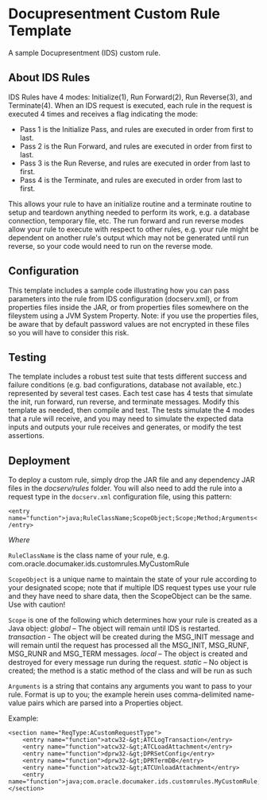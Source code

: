 # Docupresentment Custom Rule Template

A sample Docupresentment (IDS) custom rule.

## About IDS Rules
IDS Rules have 4 modes: Initialize(1), Run Forward(2), Run Reverse(3), and Terminate(4). When an IDS request is
executed, each rule in the request is executed 4 times and receives a flag indicating the mode:
-  Pass 1 is the Initialize Pass, and rules are executed in order from first to last.
-  Pass 2 is the Run Forward, and rules are executed in order from first to last.
-  Pass 3 is the Run Reverse, and rules are executed in order from last to first.
-  Pass 4 is the Terminate, and rules are executed in order from last to first.

This allows your rule to have an initialize routine and a terminate routine to setup and teardown anything needed to perform its work, e.g. a database connection, temporary file, etc. 
The run forward and run reverse modes allow your rule to execute with respect to other rules, e.g. your rule might be dependent on another rule's output which may not 
be generated until run reverse, so your code would need to run on the reverse mode.

## Configuration 
This template includes a sample code illustrating how you can pass parameters into the rule from IDS configuration (docserv.xml), or from properties files inside the JAR, or from
properties files somewhere on the fileystem using a JVM System Property. Note: if you use the properties files, be aware that by default password values are not encrypted in these
files so you will have to consider this risk.

## Testing
The template includes a robust test suite that tests different success and failure conditions (e.g. bad configurations, database not available, etc.) represented by several test cases. 
Each test case has 4 tests that simulate the init, run forward, run reverse, and terminate messages. Modify this template as needed, then compile and test. The tests simulate the 4 modes that a rule will receive, and
you may need to simulate the expected data inputs and outputs your rule receives and generates, or modify the test assertions.

## Deployment
To deploy a custom rule, simply drop the JAR file and any dependency JAR files in the _docserv/rules_ folder.
You will also need to add the rule into a request type in the `docserv.xml` configuration file, using this pattern:

`<entry name="function">java;RuleClassName;ScopeObject;Scope;Method;Arguments</entry>`

*Where*

`RuleClassName` is the class name of your rule, e.g. com.oracle.documaker.ids.customrules.MyCustomRule

`ScopeObject` is a unique name to maintain the state of your rule according to your designated scope; note that if multiple IDS request types use your rule and they have need to share data, then the ScopeObject can be the same. Use with caution!

`Scope` is one of the following which determines how your rule is created as a Java object:
*global* – The object will remain until IDS is restarted.
*transaction* - The object will be created during the MSG_INIT message and will remain until the request has processed all the MSG_INIT, MSG_RUNF, MSG_RUNR and MSG_TERM messages.
*local* – The object is created and destroyed for every message run during the request.
*static* – No object is created; the method is a static method of the class and will be run as such

`Arguments` is a string that contains any arguments you want to pass to your rule. Format is up to you; the example herein uses comma-delimited name-value pairs which are parsed into a Properties object.

Example:
```
<section name="ReqType:ACustomRequestType">
	<entry name="function">atcw32-&gt;ATCLogTransaction</entry>
	<entry name="function">atcw32-&gt;ATCLoadAttachment</entry>
	<entry name="function">dprw32-&gt;DPRSetConfig</entry>
	<entry name="function">dprw32-&gt;DPRTermDB</entry>
	<entry name="function">atcw32-&gt;ATCUnloadAttachment</entry>
	<entry name="function">java;com.oracle.documaker.ids.customrules.MyCustomRule;TheRuleObj;transaction;myCustomMethod;arg1=val1,arg2=val2</entry>
</section>
```